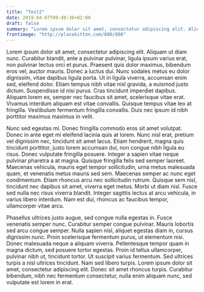 ```yaml
---
title: "Test2"
date: 2019-04-07T09:49:36+02:00
draft: false
summary: "Lorem ipsum dolor sit amet, consectetur adipiscing elit. Aliquam ut diam nunc. Curabitur blandit, ante a pulvinar pulvinar, ligula ipsum varius erat, non pulvinar lectus orci et purus."
frontimage: "http://placekitten.com/800/800"
---
```


Lorem ipsum dolor sit amet, consectetur adipiscing elit. Aliquam ut diam nunc. Curabitur blandit, ante a pulvinar pulvinar, ligula ipsum varius erat, non pulvinar lectus orci et purus. Praesent quis dolor maximus, bibendum eros vel, auctor mauris. Donec a luctus dui. Nunc sodales metus eu dolor dignissim, vitae dapibus ligula porta. Ut in ligula viverra, accumsan enim sed, eleifend dolor. Etiam tempus nibh vitae nisl gravida, a euismod justo dictum. Suspendisse id nisi purus. Cras tincidunt imperdiet dapibus. Aliquam lorem ex, semper nec faucibus sit amet, scelerisque vitae erat. Vivamus interdum aliquam est vitae convallis. Quisque tempus vitae leo at fringilla. Vestibulum fermentum fringilla convallis. Duis nec ipsum id nibh porttitor maximus maximus in velit.

Nunc sed egestas mi. Donec fringilla commodo eros sit amet volutpat. Donec in ante eget mi eleifend lacinia quis at lorem. Nunc nisl erat, pretium vel dignissim nec, tincidunt sit amet lacus. Etiam hendrerit, magna quis tincidunt porttitor, justo lorem accumsan dui, non congue nibh ligula eu risus. Donec vulputate fringilla posuere. Integer a sapien vitae neque pulvinar pharetra a at magna. Quisque fringilla felis sed semper laoreet. Maecenas vehicula, mauris eget tempor sollicitudin, urna metus malesuada quam, et venenatis metus mauris sed sem. Maecenas semper ac nunc eget condimentum. Etiam rhoncus arcu nec sollicitudin rutrum. Quisque sem nisl, tincidunt nec dapibus sit amet, viverra eget metus. Morbi ut diam nisl. Fusce sed nulla nec risus viverra blandit. Integer sagittis lectus at arcu vehicula, in varius libero interdum. Nam est dui, rhoncus ac faucibus tempor, ullamcorper vitae arcu.

Phasellus ultrices justo augue, sed congue nulla egestas in. Fusce venenatis semper nunc. Curabitur semper congue pulvinar. Mauris lobortis sed arcu congue semper. Nulla sapien nisl, aliquet egestas diam in, cursus dignissim nunc. Proin scelerisque fermentum purus, ut elementum nisi. Donec malesuada neque a aliquam viverra. Pellentesque tempor quam in magna dictum, sed posuere tortor egestas. Proin id tellus ullamcorper, pulvinar nibh ut, tincidunt tortor. Ut suscipit varius fermentum. Sed ultrices turpis a nisl ultrices tincidunt. Nam sed libero turpis. Lorem ipsum dolor sit amet, consectetur adipiscing elit. Donec sit amet rhoncus turpis. Curabitur bibendum, nibh nec fermentum consectetur, nulla enim aliquam nunc, sed vulputate est lorem in erat.